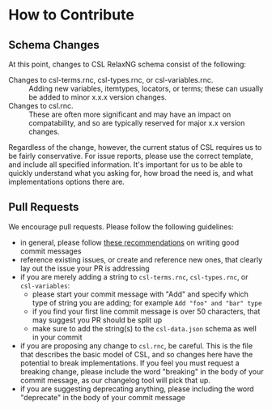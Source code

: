 # How to Contribute

## Schema Changes

At this point, changes to CSL RelaxNG schema consist of the following:

<dl>
  <dt>Changes to csl-terms.rnc, csl-types.rnc, or csl-variables.rnc.</dt>
  <dd>Adding new variables, itemtypes, locators, or terms; these can usually be added to minor x.x.x version changes.</dd>
  <dt>Changes to csl.rnc.</dt>
  <dd>These are often more significant and may have an impact on compatability, and so are typically reserved for major x.x version changes.</dd>
</dl>

Regardless of the change, however, the current status of CSL requires us to be fairly conservative. For issue reports, please use the correct template, and include all specified information. It's important for us to be able to quickly understand what you asking for, how broad the need is, and what implementations options there are.

## Pull Requests

We encourage pull requests. Please follow the following guidelines:

- in general, please follow [these recommendations](https://www.freecodecamp.org/news/writing-good-commit-messages-a-practical-guide/) on writing good commit messages
- reference existing issues, or create and reference new ones, that clearly lay out the issue your PR is addressing
- if you are merely adding a string to `csl-terms.rnc`, `csl-types.rnc`, or `csl-variables`:
   - please start your commit message with "Add" and specify which type of string you are adding; for example `Add "foo" and "bar" type`
   - if you find your first line commit message is over 50 characters, that may suggest you PR should be split up
   - make sure to add the string(s) to the `csl-data.json` schema as well in your commit
- if you are proposing any change to `csl.rnc`, be careful. This is the file that describes the basic model of CSL, and so changes here have the potential to break implementations. If you feel you must request a breaking change, please include the word "breaking" in the body of your commit message, as our changelog tool will pick that up.
- if you are suggesting deprecating anything, please including the word "deprecate" in the body of your commit message
